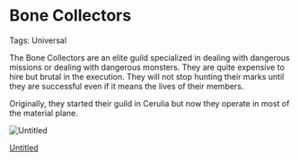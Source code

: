 # Bone Collectors

Tags: Universal

The Bone Collectors are an elite guild specialized in dealing with dangerous missions or dealing with dangerous monsters. They are quite expensive to hire but brutal in the execution. They will not stop hunting their marks until they are successful even if it means the lives of their members. 

Originally, they started their guild in Cerulia but now they operate in most of the material plane.

![Untitled](Untitled%2026.png)

[Untitled](Untitled%203ed2c8422f7a48a2993c1f864b7382aa.csv)